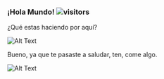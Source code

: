### ¡Hola Mundo! ![visitors](https://img.shields.io/twitch/status/optimusdrift?label=OptimusDrift&logo=twitch&style=social)

¿Qué estas haciendo por aquí?

![Alt Text](https://media3.giphy.com/media/joYGxDpl7ltxhlIzIm/giphy.gif)

Bueno, ya que te pasaste a saludar, ten, come algo.

![Alt Text](https://pa1.narvii.com/7427/a5c4bfd8d49cdb589988e6d30155d3020859bfc8r1-500-348_hq.gif)
<!--
**OptimusDrift/OptimusDrift** is a ✨ _special_ ✨ repository because its `README.md` (this file) appears on your GitHub profile.

Here are some ideas to get you started:

- 🔭 I’m currently working on ...
- 🌱 I’m currently learning ...
- 👯 I’m looking to collaborate on ...
- 🤔 I’m looking for help with ...
- 💬 Ask me about ...
- 📫 How to reach me: ...
- 😄 Pronouns: ...
- ⚡ Fun fact: ...
-->
